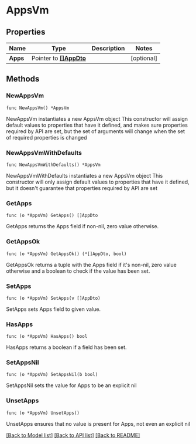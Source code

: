 # AppsVm

## Properties

Name | Type | Description | Notes
------------ | ------------- | ------------- | -------------
**Apps** | Pointer to [**[]AppDto**](AppDto.md) |  | [optional] 

## Methods

### NewAppsVm

`func NewAppsVm() *AppsVm`

NewAppsVm instantiates a new AppsVm object
This constructor will assign default values to properties that have it defined,
and makes sure properties required by API are set, but the set of arguments
will change when the set of required properties is changed

### NewAppsVmWithDefaults

`func NewAppsVmWithDefaults() *AppsVm`

NewAppsVmWithDefaults instantiates a new AppsVm object
This constructor will only assign default values to properties that have it defined,
but it doesn't guarantee that properties required by API are set

### GetApps

`func (o *AppsVm) GetApps() []AppDto`

GetApps returns the Apps field if non-nil, zero value otherwise.

### GetAppsOk

`func (o *AppsVm) GetAppsOk() (*[]AppDto, bool)`

GetAppsOk returns a tuple with the Apps field if it's non-nil, zero value otherwise
and a boolean to check if the value has been set.

### SetApps

`func (o *AppsVm) SetApps(v []AppDto)`

SetApps sets Apps field to given value.

### HasApps

`func (o *AppsVm) HasApps() bool`

HasApps returns a boolean if a field has been set.

### SetAppsNil

`func (o *AppsVm) SetAppsNil(b bool)`

 SetAppsNil sets the value for Apps to be an explicit nil

### UnsetApps
`func (o *AppsVm) UnsetApps()`

UnsetApps ensures that no value is present for Apps, not even an explicit nil

[[Back to Model list]](../README.md#documentation-for-models) [[Back to API list]](../README.md#documentation-for-api-endpoints) [[Back to README]](../README.md)


